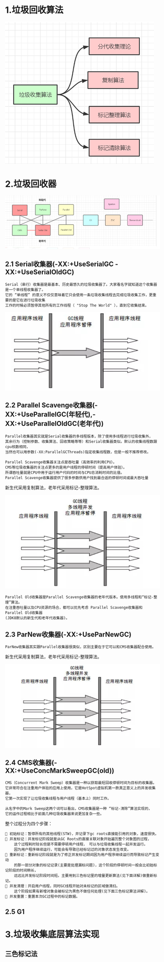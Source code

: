 # 1.垃圾回收算法

![图片](../img/J9.png)

# 2.垃圾回收器

![图片](../img/J11.png)


## 2.1 Serial收集器(-XX:+UseSerialGC  -XX:+UseSerialOldGC)

    Serial（串行）收集器是最基本、历史最悠久的垃圾收集器了。大家看名字就知道这个收集器是一个单线程收集器了。
    它的 “单线程” 的意义不仅仅意味着它只会使用一条垃圾收集线程去完成垃圾收集工作，更重要的是它在进行垃圾收集
    工作的时候必须暂停其他所有的工作线程（ "Stop The World" ），直到它收集结束。
![图片](../img/J10.png)


## 2.2 Parallel Scavenge收集器(-XX:+UseParallelGC(年轻代),-XX:+UseParallelOldGC(老年代))

    Parallel收集器其实就是Serial收集器的多线程版本，除了使用多线程进行垃圾收集外，
    其余行为（控制参数、收集算法、回收策略等等）和Serial收集器类似。默认的收集线程数跟cpu核数相同，
    当然也可以用参数(-XX:ParallelGCThreads)指定收集线程数，但是一般不推荐修改。

    Parallel Scavenge收集器关注点是吞吐量（高效率的利用CPU）。
    CMS等垃圾收集器的关注点更多的是用户线程的停顿时间（提高用户体验）。
    所谓吞吐量就是CPU中用于运行用户代码的时间与CPU总消耗时间的比值。 
    Parallel Scavenge收集器提供了很多参数供用户找到最合适的停顿时间或最大吞吐量

新生代采用复制算法，老年代采用标记-整理算法。


![图片](../img/J12.png)

    Parallel Old收集器是Parallel Scavenge收集器的老年代版本。使用多线程和“标记-整理”算法。
    在注重吞吐量以及CPU资源的场合，都可以优先考虑 Parallel Scavenge收集器和Parallel Old收集器
    (JDK8默认的新生代和老年代收集器)。

## 2.3 ParNew收集器(-XX:+UseParNewGC)
    
    ParNew收集器其实跟Parallel收集器很类似，区别主要在于它可以和CMS收集器配合使用。

新生代采用复制算法，老年代采用标记-整理算法。

![图片](../img/J13.png)
    

## 2.4 CMS收集器(-XX:+UseConcMarkSweepGC(old))

    CMS（Concurrent Mark Sweep）收集器是一种以获取最短回收停顿时间为目标的收集器。
    它非常符合在注重用户体验的应用上使用，它是HotSpot虚拟机第一款真正意义上的并发收集器，
    它第一次实现了让垃圾收集线程与用户线程（基本上）同时工作。

    从名字中的Mark Sweep这两个词可以看出，CMS收集器是一种 “标记-清除”算法实现的，
    它的运作过程相比于前面几种垃圾收集器来说更加复杂一些。

整个过程分为四个步骤：

    🚀 初始标记：暂停所有的其他线程(STW)，并记录下gc roots直接能引用的对象，速度很快。
    🚀 并发标记：并发标记阶段就是从GC Roots的直接关联对象开始遍历整个对象图的过程，
        这个过程耗时较长但是不需要停顿用户线程， 可以与垃圾收集线程一起并发运行。
        因为用户程序继续运行，可能会有导致已经标记过的对象状态发生改变。
    🚀 重新标记：重新标记阶段就是为了修正并发标记期间因为用户程序继续运行而导致标记产生变动
        的那一部分对象的标记记录(主要是处理漏标问题)，这个阶段的停顿时间一般会比初始标记阶段的时间稍长，
        远远比并发标记阶段时间短。主要用到三色标记里的增量更新算法(见下面详解)做重新标记。
    🚀 并发清理：开启用户线程，同时GC线程开始对未标记的区域做清扫。
        这个阶段如果有新增对象会被标记为黑色不做任何处理(见下面三色标记算法详解)。
    🚀 并发重置：重置本次GC过程中的标记数据。


## 2.5 G1


# 3.垃圾收集底层算法实现

## 三色标记法